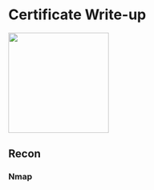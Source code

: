 # Certificate Write-up

<img src="https://labs.hackthebox.com/storage/avatars/9b765f2f3e0b0c8d115b5455c22101cf.png" width="200" height="200">

## Recon

### Nmap
